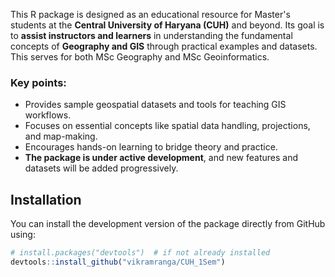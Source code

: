 This R package is designed as an educational resource for Master's students at the **Central University of Haryana (CUH)** and beyond. Its goal is to **assist instructors and learners** in understanding the fundamental concepts of **Geography and GIS** through practical examples and datasets. This serves for both MSc Geography and MSc Geoinformatics.

### Key points:
- Provides sample geospatial datasets and tools for teaching GIS workflows.
- Focuses on essential concepts like spatial data handling, projections, and map-making.
- Encourages hands-on learning to bridge theory and practice.
- **The package is under active development**, and new features and datasets will be added progressively.


## Installation

You can install the development version of the package directly from GitHub using:

```r
# install.packages("devtools")  # if not already installed
devtools::install_github("vikramranga/CUH_1Sem")
